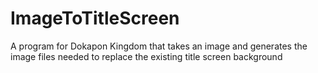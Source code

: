# ImageToTitleScreen
 A program for Dokapon Kingdom that takes an image and generates the image files needed to replace the existing title screen background

